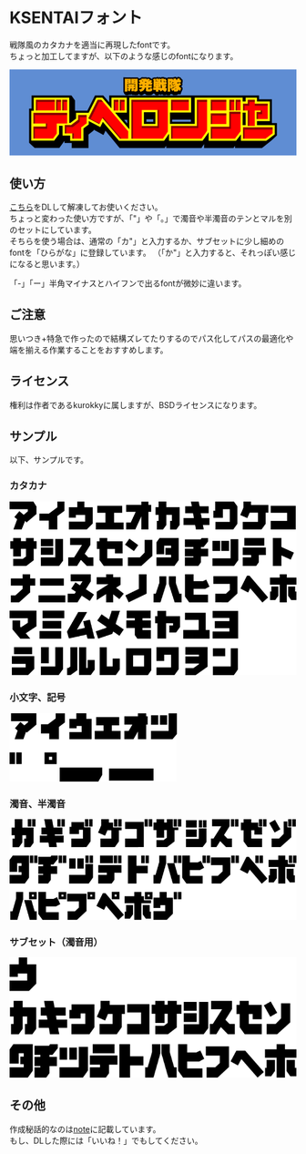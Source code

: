 # KSENTAIフォント

戦隊風のカタカナを適当に再現したfontです。  
ちょっと加工してますが、以下のような感じのfontになります。

![logo](./logo.png)

## 使い方
[こちら](https://github.com/bu-kurokky/font/raw/main/ksentai.zip)をDLして解凍してお使いください。  
ちょっと変わった使い方ですが、「"」や「。」で濁音や半濁音のテンとマルを別のセットにしています。  
そちらを使う場合は、通常の「カ"」と入力するか、サブセットに少し細めのfontを「ひらがな」に登録しています。
（「か"」と入力すると、それっぽい感じになると思います。）  

「-」「ー」半角マイナスとハイフンで出るfontが微妙に違います。

## ご注意

思いつき+特急で作ったので結構ズレてたりするのでパス化してパスの最適化や端を揃える作業することをおすすめします。

## ライセンス
権利は作者であるkurokkyに属しますが、BSDライセンスになります。

## サンプル
以下、サンプルです。

### カタカナ

![カタカナ](./katakana.png)

### 小文字、記号

![小文字、記号](./other.png)

### 濁音、半濁音

![濁音、半濁音](./daku.png)

### サブセット（濁音用）

![サブセット](./sub.png)

## その他
作成秘話的なのは[note](https://note.com/kurokky/n/n9a2fd019f04e)に記載しています。  
もし、DLした際には「いいね！」でもしてください。